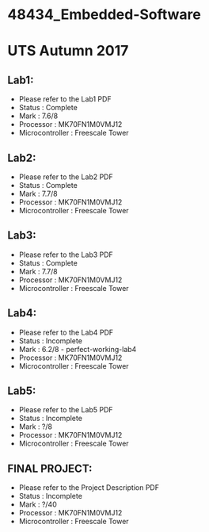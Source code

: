 # 48434_Embedded-Software
# UTS Autumn 2017

## Lab1:

  * Please refer to the Lab1 PDF
  * Status          : Complete
  * Mark            : 7.6/8
  * Processor       : MK70FN1M0VMJ12
  * Microcontroller : Freescale Tower
  
## Lab2:

  * Please refer to the Lab2 PDF
  * Status          : Complete
  * Mark            : 7.7/8
  * Processor       : MK70FN1M0VMJ12
  * Microcontroller : Freescale Tower

## Lab3:

  * Please refer to the Lab3 PDF
  * Status          : Complete
  * Mark            : 7.7/8
  * Processor       : MK70FN1M0VMJ12
  * Microcontroller : Freescale Tower


## Lab4:

  * Please refer to the Lab4 PDF
  * Status          : Incomplete
  * Mark            : 6.2/8 - perfect-working-lab4
  * Processor       : MK70FN1M0VMJ12
  * Microcontroller : Freescale Tower

## Lab5:

  * Please refer to the Lab5 PDF
  * Status          : Incomplete
  * Mark            : ?/8
  * Processor       : MK70FN1M0VMJ12
  * Microcontroller : Freescale Tower
  
## FINAL PROJECT:

  * Please refer to the Project Description PDF
  * Status          : Incomplete
  * Mark            : ?/40
  * Processor       : MK70FN1M0VMJ12
  * Microcontroller : Freescale Tower
    
